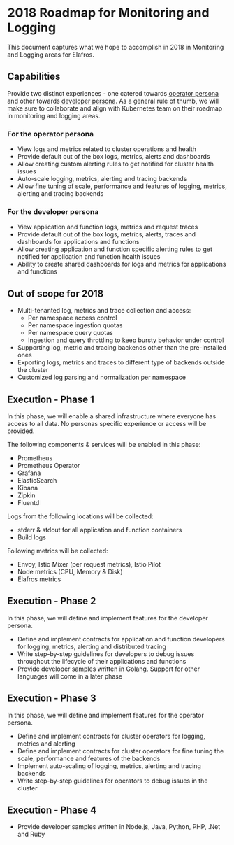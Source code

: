 # 2018 Roadmap for Monitoring and Logging

This document captures what we hope to accomplish in 2018 in Monitoring and Logging areas for Elafros.

## Capabilities
Provide two distinct experiences - one catered towards [operator persona](../product/personas.md#operator-personas) and other towards [developer persona](../product/personas.md#developer-personas). As a general rule of thumb, we will make sure to collaborate and align with Kubernetes team on their roadmap in monitoring and logging areas.

### For the operator persona
* View logs and metrics related to cluster operations and health
* Provide default out of the box logs, metrics, alerts and dashboards
* Allow creating custom alerting rules to get notified for cluster health issues
* Auto-scale logging, metrics, alerting and tracing backends
* Allow fine tuning of scale, performance and features of logging, metrics, alerting and tracing backends

### For the developer persona
* View application and function logs, metrics and request traces
* Provide default out of the box logs, metrics, alerts, traces and dashboards for applications and functions
* Allow creating application and function specific alerting rules to get notified for application and function health issues
* Ability to create shared dashboards for logs and metrics for applications and functions

## Out of scope for 2018
* Multi-tenanted log, metrics and trace collection and access:
    * Per namespace access control
    * Per namespace ingestion quotas
    * Per namespace query quotas
    * Ingestion and query throttling to keep bursty behavior under control
* Supporting log, metric and tracing backends other than the pre-installed ones
* Exporting logs, metrics and traces to different type of backends outside the cluster
* Customized log parsing and normalization per namespace

## Execution - Phase 1
In this phase, we will enable a shared infrastructure where everyone has access to all data. No personas specific experience or access will be provided.

The following components & services will be enabled in this phase:
* Prometheus
* Prometheus Operator
* Grafana
* ElasticSearch
* Kibana
* Zipkin
* Fluentd

Logs from the following locations will be collected:
* stderr & stdout for all application and function containers
* Build logs

Following metrics will be collected:
* Envoy, Istio Mixer (per request metrics), Istio Pilot
* Node metrics (CPU, Memory & Disk)
* Elafros metrics

## Execution - Phase 2
In this phase, we will define and implement features for the developer persona.
* Define and implement contracts for application and function developers for logging, metrics, alerting and distributed tracing
* Write step-by-step guidelines for developers to debug issues throughout the lifecycle of their applications and functions
* Provide developer samples written in Golang. Support for other languages will come in a later phase

## Execution - Phase 3
In this phase, we will define and implement features for the operator persona.
* Define and implement contracts for cluster operators for logging, metrics and alerting
* Define and implement contracts for cluster operators for fine tuning the scale, performance and features of the backends
* Implement auto-scaling of logging, metrics, alerting and tracing backends
* Write step-by-step guidelines for operators to debug issues in the cluster

## Execution - Phase 4
* Provide developer samples written in Node.js, Java, Python, PHP, .Net and Ruby
